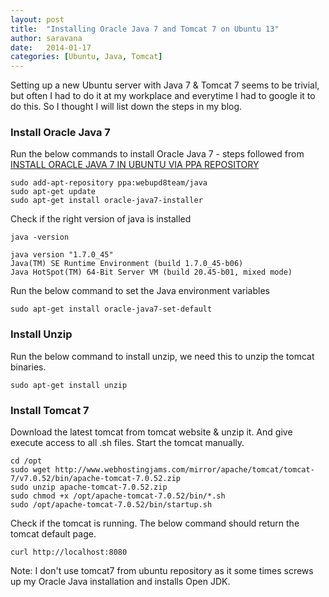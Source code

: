 ```yaml
---
layout: post
title:  "Installing Oracle Java 7 and Tomcat 7 on Ubuntu 13"
author: saravana
date:   2014-01-17
categories: [Ubuntu, Java, Tomcat]
---
```

Setting up a new Ubuntu server with Java 7 & Tomcat 7 seems to be trivial, but often I had to do it at my workplace and everytime I had to google it to do this. So I thought I will list down the steps in my blog.

### Install Oracle Java 7
Run the below commands to install Oracle Java 7 - steps followed from <a href="http://www.webupd8.org/2012/01/install-oracle-java-jdk-7-in-ubuntu-via.html" target="_blank">INSTALL ORACLE JAVA 7 IN UBUNTU VIA PPA REPOSITORY</a> 

	sudo add-apt-repository ppa:webupd8team/java
	sudo apt-get update
	sudo apt-get install oracle-java7-installer
    
Check if the right version of java is installed
 
	java -version
 
	java version "1.7.0_45"
	Java(TM) SE Runtime Environment (build 1.7.0_45-b06)
	Java HotSpot(TM) 64-Bit Server VM (build 20.45-b01, mixed mode)
    
Run the below command to set the Java environment variables

	sudo apt-get install oracle-java7-set-default

### Install Unzip
Run the below command to install unzip, we need this to unzip the tomcat binaries.

	sudo apt-get install unzip
  
### Install Tomcat 7
Download the latest tomcat from tomcat website & unzip it. And give execute access to all .sh files. Start the tomcat manually. 

    cd /opt
    sudo wget http://www.webhostingjams.com/mirror/apache/tomcat/tomcat-7/v7.0.52/bin/apache-tomcat-7.0.52.zip
    sudo unzip apache-tomcat-7.0.52.zip
    sudo chmod +x /opt/apache-tomcat-7.0.52/bin/*.sh
    sudo /opt/apache-tomcat-7.0.52/bin/startup.sh
    
Check if the tomcat is running. The below command should return the tomcat default page. 

	curl http://localhost:8080
    
 Note: I don't use tomcat7 from ubuntu repository as it some times screws up my Oracle Java installation and installs Open JDK.